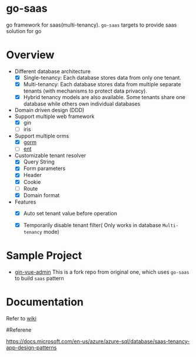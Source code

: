 # go-saas
go framework for saas(multi-tenancy). `go-saas` targets to provide saas solution for go

# Overview

* Different database architecture
  * [x] Single-tenancy:  Each database stores data from only one tenant.
  * [x] Multi-tenancy:  Each database stores data from multiple separate tenants (with mechanisms to protect data privacy).
  * [x] Hybrid tenancy models are also available. Some tenants share one database while others own individual databases
* Domain driven design (DDD)
* Support multiple web framework
    * [x] gin
    * [ ] iris
* Support multiple orms
    * [x] [gorm](https://github.com/go-gorm/gorm)
    * [ ] [ent](https://github.com/ent/ent)
* Customizable tenant resolver
    * [x] Query String
    * [x] Form parameters
    * [x] Header
    * [x] Cookie
    * [ ] Route
    * [x] Domain format
  
* Features
    * [x] Auto set tenant value before operation
    * [x] Temporarily disable tenant filter( Only works in database `Multi-tenancy` mode)
    
    
# Sample Project

 * [gin-vue-admin](https://github.com/Goxiaoy/gin-vue-admin) This is a fork repo from original one, which uses `go-saas` to build `saas` pattern
 
# Documentation
 Refer to [wiki](https://github.com/Goxiaoy/go-saas/wiki)


#Referene

https://docs.microsoft.com/en-us/azure/azure-sql/database/saas-tenancy-app-design-patterns
